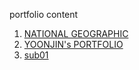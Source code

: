 portfolio
content
1. <a href="https://nmgvnm.github.io/Portfolio/NATIONAL_GEOGRAPHIC" target="_blank">NATIONAL GEOGRAPHIC</a>
2. <a href="https://nmgvnm.github.io/Portfolio/" target="_blank">YOONJIN's PORTFOLIO</a>
3. <a href="https://nmgvnm.github.io/Portfolio/PROJECT/01" target="_blank">sub01</a>

